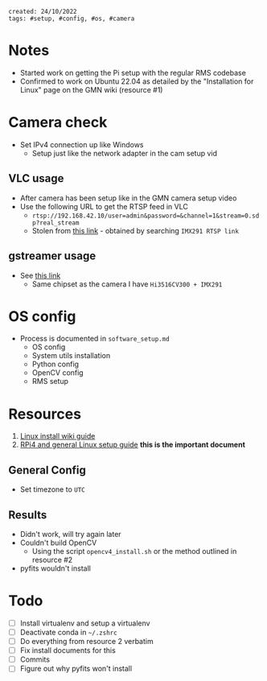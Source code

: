 ```
created: 24/10/2022
tags: #setup, #config, #os, #camera
```

# Notes
- Started work on getting the Pi setup with the regular RMS codebase
- Confirmed to work on Ubuntu 22.04 as detailed by the "Installation for Linux" page on the GMN wiki (resource #1)

# Camera check
- Set IPv4 connection up like Windows
  - Setup just like the network adapter in the cam setup vid

## VLC usage
- After camera has been setup like in the GMN camera setup video
- Use the following URL to get the RTSP feed in VLC
  - `rtsp://192.168.42.10/user=admin&password=&channel=1&stream=0.sdp?real_stream`
  - Stolen from [this link](https://www.aliexpress.com/i/32625248660.html) - obtained by searching `IMX291 RTSP link`

## gstreamer usage
- See [this link](http://wiki.openipc.org/en/notes-for-resorting.html)
  - Same chipset as the camera I have `Hi3516CV300 + IMX291`

# OS config
- Process is documented in `software_setup.md`
  - OS config
  - System utils installation
  - Python config
  - OpenCV config
  - RMS setup
# Resources
1. [Linux install wiki guide](https://globalmeteornetwork.org/wiki/index.php?title=Installation_for_Linux)
2. [RPi4 and general Linux setup guide](https://docs.google.com/document/d/19ImeNqBTD1ml2iisp5y7CjDrRV33wBeF9rtx3mIVjh4/edit) **this is the important document**

## General Config
- Set timezone to `UTC`

## Results
- Didn't work, will try again later
- Couldn't build OpenCV
  - Using the script `opencv4_install.sh` or the method outlined in resource #2
- pyfits wouldn't install

# Todo
- [ ] Install virtualenv and setup a virtualenv
- [ ] Deactivate conda in `~/.zshrc`
- [ ] Do everything from resource 2 verbatim
- [ ] Fix install documents for this
- [ ] Commits
- [ ] Figure out why pyfits won't install
